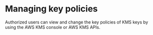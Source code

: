 # Managing key policies<a name="key-policy-manage"></a>

Authorized users can view and change the key policies of KMS keys by using the AWS KMS console or AWS KMS APIs\.